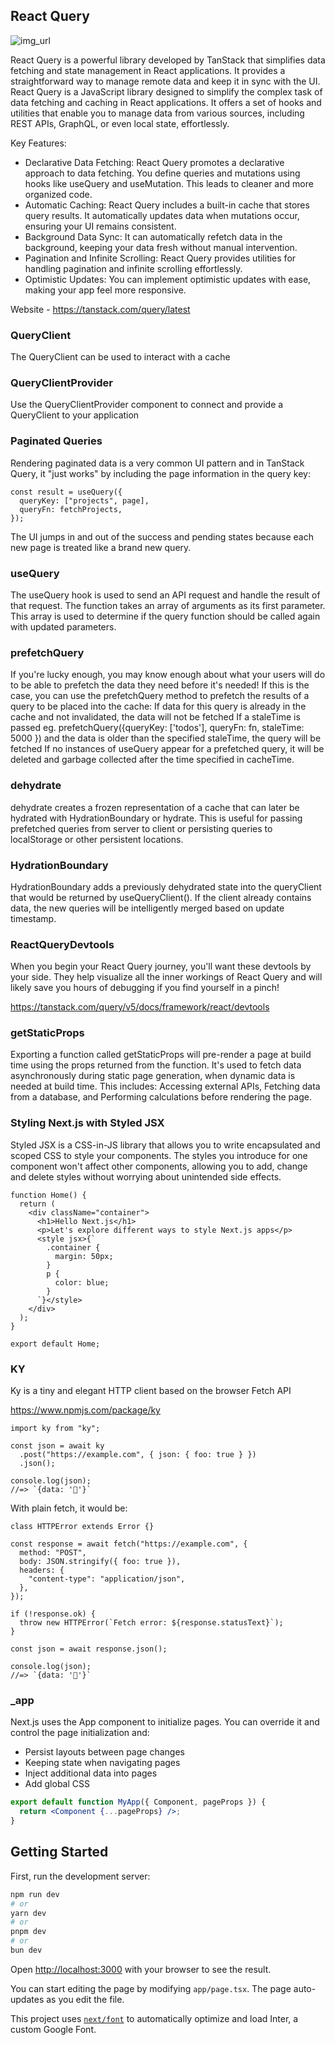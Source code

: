## React Query

![img_url](https://i.imgur.com/f5hNxiF.png)

React Query is a powerful library developed by TanStack that simplifies data fetching and state management in React applications. It provides a straightforward way to manage remote data and keep it in sync with the UI.
React Query is a JavaScript library designed to simplify the complex task of data fetching and caching in React applications. It offers a set of hooks and utilities that enable you to manage data from various sources, including REST APIs, GraphQL, or even local state, effortlessly.

Key Features:

- Declarative Data Fetching: React Query promotes a declarative approach to data fetching. You define queries and mutations using hooks like useQuery and useMutation. This leads to cleaner and more organized code.
- Automatic Caching: React Query includes a built-in cache that stores query results. It automatically updates data when mutations occur, ensuring your UI remains consistent.
- Background Data Sync: It can automatically refetch data in the background, keeping your data fresh without manual intervention.
- Pagination and Infinite Scrolling: React Query provides utilities for handling pagination and infinite scrolling effortlessly.
- Optimistic Updates: You can implement optimistic updates with ease, making your app feel more responsive.

Website - https://tanstack.com/query/latest

### QueryClient

The QueryClient can be used to interact with a cache

### QueryClientProvider

Use the QueryClientProvider component to connect and provide a QueryClient to your application

### Paginated Queries

Rendering paginated data is a very common UI pattern and in TanStack Query, it "just works" by including the page information in the query key:

```tsx
const result = useQuery({
  queryKey: ["projects", page],
  queryFn: fetchProjects,
});
```

The UI jumps in and out of the success and pending states because each new page is treated like a brand new query.

### useQuery

The useQuery hook is used to send an API request and handle the result of that request. The function takes an array of arguments as its first parameter. This array is used to determine if the query function should be called again with updated parameters.

### prefetchQuery

If you're lucky enough, you may know enough about what your users will do to be able to prefetch the data they need before it's needed! If this is the case, you can use the prefetchQuery method to prefetch the results of a query to be placed into the cache:
If data for this query is already in the cache and not invalidated, the data will not be fetched
If a staleTime is passed eg. prefetchQuery({queryKey: ['todos'], queryFn: fn, staleTime: 5000 }) and the data is older than the specified staleTime, the query will be fetched
If no instances of useQuery appear for a prefetched query, it will be deleted and garbage collected after the time specified in cacheTime.

### dehydrate

dehydrate creates a frozen representation of a cache that can later be hydrated with HydrationBoundary or hydrate. This is useful for passing prefetched queries from server to client or persisting queries to localStorage or other persistent locations.

### HydrationBoundary

HydrationBoundary adds a previously dehydrated state into the queryClient that would be returned by useQueryClient(). If the client already contains data, the new queries will be intelligently merged based on update timestamp.

### ReactQueryDevtools

When you begin your React Query journey, you'll want these devtools by your side. They help visualize all the inner workings of React Query and will likely save you hours of debugging if you find yourself in a pinch!

https://tanstack.com/query/v5/docs/framework/react/devtools

### getStaticProps

Exporting a function called getStaticProps will pre-render a page at build time using the props returned from the function. It's used to fetch data asynchronously during static page generation, when dynamic data is needed at build time. This includes: Accessing external APIs, Fetching data from a database, and Performing calculations before rendering the page.

### Styling Next.js with Styled JSX

Styled JSX is a CSS-in-JS library that allows you to write encapsulated and scoped CSS to style your components. The styles you introduce for one component won't affect other components, allowing you to add, change and delete styles without worrying about unintended side effects.

```tsx
function Home() {
  return (
    <div className="container">
      <h1>Hello Next.js</h1>
      <p>Let's explore different ways to style Next.js apps</p>
      <style jsx>{`
        .container {
          margin: 50px;
        }
        p {
          color: blue;
        }
      `}</style>
    </div>
  );
}

export default Home;
```

### KY

Ky is a tiny and elegant HTTP client based on the browser Fetch API

https://www.npmjs.com/package/ky

```tsx
import ky from "ky";

const json = await ky
  .post("https://example.com", { json: { foo: true } })
  .json();

console.log(json);
//=> `{data: '🦄'}`
```

With plain fetch, it would be:

```tsx
class HTTPError extends Error {}

const response = await fetch("https://example.com", {
  method: "POST",
  body: JSON.stringify({ foo: true }),
  headers: {
    "content-type": "application/json",
  },
});

if (!response.ok) {
  throw new HTTPError(`Fetch error: ${response.statusText}`);
}

const json = await response.json();

console.log(json);
//=> `{data: '🦄'}`
```

### \_app

Next.js uses the App component to initialize pages. You can override it and control the page initialization and:

- Persist layouts between page changes
- Keeping state when navigating pages
- Inject additional data into pages
- Add global CSS

```jsx
export default function MyApp({ Component, pageProps }) {
  return <Component {...pageProps} />;
}
```

## Getting Started

First, run the development server:

```bash
npm run dev
# or
yarn dev
# or
pnpm dev
# or
bun dev
```

Open [http://localhost:3000](http://localhost:3000) with your browser to see the result.

You can start editing the page by modifying `app/page.tsx`. The page auto-updates as you edit the file.

This project uses [`next/font`](https://nextjs.org/docs/basic-features/font-optimization) to automatically optimize and load Inter, a custom Google Font.
